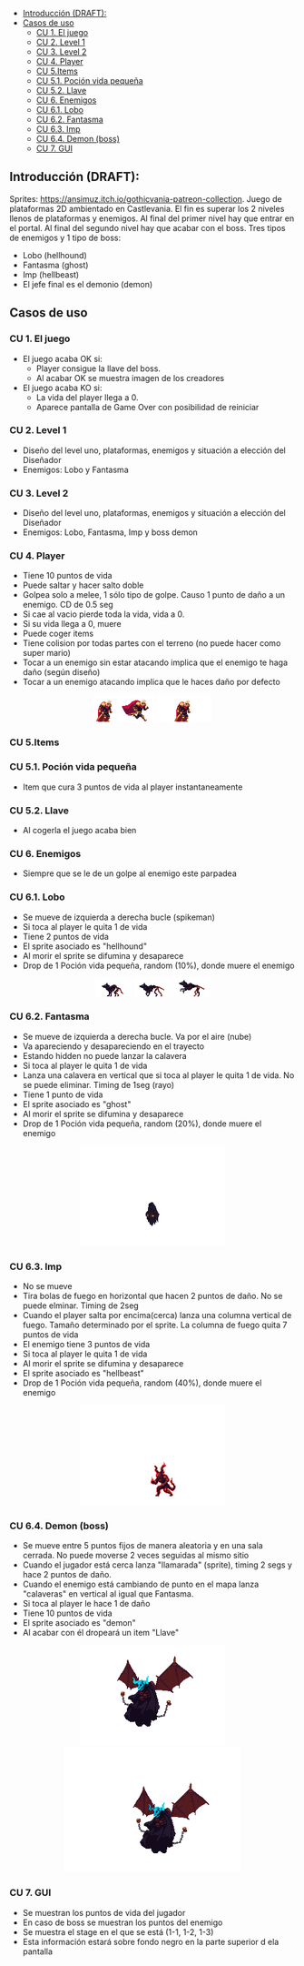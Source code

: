 - [Introducción (DRAFT):](#introducci%c3%b3n-draft)
- [Casos de uso](#casos-de-uso)
  - [CU 1. El juego](#cu-1-el-juego)
  - [CU 2. Level 1](#cu-2-level-1)
  - [CU 3. Level 2](#cu-3-level-2)
  - [CU 4. Player](#cu-4-player)
  - [CU 5.Items](#cu-5items)
  - [CU 5.1. Poción vida pequeña](#cu-51-poci%c3%b3n-vida-peque%c3%b1a)
  - [CU 5.2. Llave](#cu-52-llave)
  - [CU 6. Enemigos](#cu-6-enemigos)
  - [CU 6.1. Lobo](#cu-61-lobo)
  - [CU 6.2. Fantasma](#cu-62-fantasma)
  - [CU 6.3. Imp](#cu-63-imp)
  - [CU 6.4. Demon (boss)](#cu-64-demon-boss)
  - [CU 7. GUI](#cu-7-gui)
  

## Introducción (DRAFT):
Sprites: https://ansimuz.itch.io/gothicvania-patreon-collection.
Juego de plataformas 2D ambientado en Castlevania.
El fin es superar los 2 niveles llenos de plataformas y enemigos.
Al final del primer nivel hay que entrar en el portal.
Al final del segundo nivel hay que acabar con el boss.
Tres tipos de enemigos y 1 tipo de boss:
- Lobo (hellhound)	
- Fantasma (ghost)
- Imp (hellbeast)
- El jefe final es el demonio (demon)


## Casos de uso
### CU 1. El juego
- El juego acaba OK si:
  - Player consigue la llave del boss.
  - Al acabar OK se muestra imagen de los creadores
- El juego acaba KO si:
  - La vida del player llega a 0.
  - Aparece pantalla de Game Over con posibilidad de reiniciar
### CU 2. Level 1
- Diseño del level uno, plataformas, enemigos y situación a elección del Diseñador
- Enemigos: Lobo y Fantasma

### CU 3. Level 2
- Diseño del level uno, plataformas, enemigos y situación a elección del Diseñador
- Enemigos: Lobo, Fantasma, Imp y boss demon
	
### CU 4. Player
- Tiene 10 puntos de vida
- Puede saltar y hacer salto doble
- Golpea solo a melee, 1 sólo tipo de golpe. Causo 1 punto de daño a un enemigo. CD de 0.5 seg
- Si cae al vacio pierde toda la vida, vida a 0.
- Si su vida llega a 0, muere
- Puede coger items
- Tiene colision por todas partes con el terreno (no puede hacer como super mario)
- Tocar a un enemigo sin estar atacando implica que el enemigo te haga daño (según diseño)
- Tocar a un enemigo atacando implica que le haces daño por defecto
<div align="center">

![Player](assets/GFX/hero/gif/gothic-hero-idle.gif)
![Player](assets/GFX/hero/gif/gothic-hero-run.gif)
![Player](assets/GFX/hero/gif/gothic-hero-attack.gif)

</div>

### CU 5.Items
### CU 5.1. Poción vida pequeña
- Item que cura 3 puntos de vida al player instantaneamente
### CU 5.2. Llave
- Al cogerla el juego acaba bien
	
### CU 6. Enemigos
 - Siempre que se le de un golpe al enemigo este parpadea
### CU 6.1. Lobo
- Se mueve de izquierda a derecha bucle (spikeman)
- Si toca al player le quita 1 de vida
- Tiene 2 puntos de vida
- El sprite asociado es "hellhound"
- Al morir el sprite se difumina y desaparece
- Drop de 1 Poción vida pequeña, random (10%), donde muere el enemigo
<div align="center">

![Player](assets/GFX/enemies/hellhound/gif/hell-hound-idle.gif)
![Player](assets/GFX/enemies/hellhound/gif/hell-hound-walk.gif)
![Player](assets/GFX/enemies/hellhound/gif/hell-hound-run.gif)

</div>

### CU 6.2. Fantasma
- Se mueve de izquierda a derecha bucle. Va por el aire (nube)
- Va apareciendo y desapareciendo en el trayecto
- Estando hidden no puede lanzar la calavera
- Si toca al player le quita 1 de vida
- Lanza una calavera en vertical que si toca al player le quita 1 de vida. No se puede eliminar. Timing de 1seg (rayo)
- Tiene 1 punto de vida
- El sprite asociado es "ghost"
- Al morir el sprite se difumina y desaparece
- Drop de 1 Poción vida pequeña, random (20%), donde muere el enemigo
<div align="center">

![Player](assets/GFX/enemies/ghost/gif/ghost-idle.gif)

</div>
	
### CU 6.3. Imp
- No se mueve
- Tira bolas de fuego en horizontal que hacen 2 puntos de daño. No se puede elminar. Timing de 2seg
- Cuando el player salta por encima(cerca) lanza una columna vertical de fuego. Tamaño determinado por el sprite. La columna de fuego quita 7 puntos de vida
- El enemigo tiene 3 puntos de vida
- Si toca al player le quita 1 de vida
- Al morir el sprite se difumina y desaparece
- El sprite asociado es "hellbeast"
- Drop de 1 Poción vida pequeña, random (40%), donde muere el enemigo
 <div align="center">

![Player](assets/GFX/enemies/hellbeast/gif/hell-beast-idle.gif)

</div>

### CU 6.4. Demon (boss)
- Se mueve entre 5 puntos fijos de manera aleatoria y en una sala cerrada. No puede moverse 2 veces seguidas al mismo sitio
- Cuando el jugador está cerca lanza "llamarada" (sprite), timing 2 segs y hace 2 puntos de daño.
- Cuando el enemigo está cambiando de punto en el mapa lanza "calaveras" en vertical al igual que Fantasma.
- Si toca al player le hace 1 de daño
- Tiene 10 puntos de vida
- El sprite asociado es "demon"
- Al acabar con él dropeará un item "Llave"
 <div align="center">

![Player](assets/GFX/enemies/demon/gif/demon-idle.gif)
![Player](assets/GFX/enemies/demon/gif/demon-attack.gif)

</div>

	
### CU 7. GUI
- Se muestran los puntos de vida del jugador
- En caso de boss se muestran los puntos del enemigo
- Se muestra el stage en el que se está (1-1, 1-2, 1-3)
- Esta información estará sobre fondo negro en la parte superior d ela pantalla
	
	






